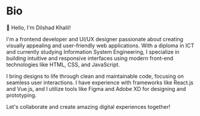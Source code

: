 # Bio

👋 Hello, I'm Dilshad Khalil!

I'm a frontend developer and UI/UX designer passionate about creating visually appealing and user-friendly web applications. With a diploma in ICT and currently studying Information System Engineering, I specialize in building intuitive and responsive interfaces using modern front-end technologies like HTML, CSS, and JavaScript.

I bring designs to life through clean and maintainable code, focusing on seamless user interactions. I have experience with frameworks like React.js and Vue.js, and I utilize tools like Figma and Adobe XD for designing and prototyping.

Let's collaborate and create amazing digital experiences together!



